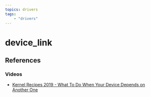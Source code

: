 ```yaml
---
topics: drivers
tags:
    - "drivers"
---
```


# device_link

## References

### Videos

- [Kernel Recipes 2019 - What To Do When Your Device Depends on Another One](https://youtu.be/Nkh-EDGD8HM)
